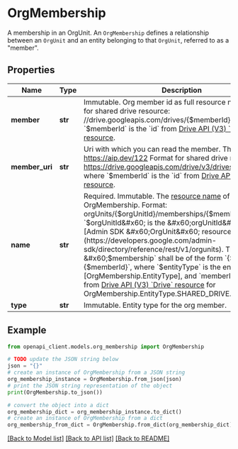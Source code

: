 # OrgMembership

A membership in an OrgUnit. An `OrgMembership` defines a relationship between an `OrgUnit` and an entity belonging to that `OrgUnit`, referred to as a \"member\".

## Properties

Name | Type | Description | Notes
------------ | ------------- | ------------- | -------------
**member** | **str** | Immutable. Org member id as full resource name. Format for shared drive resource: //drive.googleapis.com/drives/{$memberId} where &#x60;$memberId&#x60; is the &#x60;id&#x60; from [Drive API (V3) &#x60;Drive&#x60; resource](https://developers.google.com/drive/api/v3/reference/drives#resource). | [optional] 
**member_uri** | **str** | Uri with which you can read the member. This follows https://aip.dev/122 Format for shared drive resource: https://drive.googleapis.com/drive/v3/drives/{$memberId} where &#x60;$memberId&#x60; is the &#x60;id&#x60; from [Drive API (V3) &#x60;Drive&#x60; resource](https://developers.google.com/drive/api/v3/reference/drives#resource). | [optional] 
**name** | **str** | Required. Immutable. The [resource name](https://cloud.google.com/apis/design/resource_names) of the OrgMembership. Format: orgUnits/{$orgUnitId}/memberships/{$membership} The &#x60;$orgUnitId&#x60; is the &#x60;orgUnitId&#x60; from the [Admin SDK &#x60;OrgUnit&#x60; resource](https://developers.google.com/admin-sdk/directory/reference/rest/v1/orgunits). The &#x60;$membership&#x60; shall be of the form &#x60;{$entityType};{$memberId}&#x60;, where &#x60;$entityType&#x60; is the enum value of [OrgMembership.EntityType], and &#x60;memberId&#x60; is the &#x60;id&#x60; from [Drive API (V3) &#x60;Drive&#x60; resource](https://developers.google.com/drive/api/v3/reference/drives#resource) for OrgMembership.EntityType.SHARED_DRIVE. | [optional] 
**type** | **str** | Immutable. Entity type for the org member. | [optional] 

## Example

```python
from openapi_client.models.org_membership import OrgMembership

# TODO update the JSON string below
json = "{}"
# create an instance of OrgMembership from a JSON string
org_membership_instance = OrgMembership.from_json(json)
# print the JSON string representation of the object
print(OrgMembership.to_json())

# convert the object into a dict
org_membership_dict = org_membership_instance.to_dict()
# create an instance of OrgMembership from a dict
org_membership_from_dict = OrgMembership.from_dict(org_membership_dict)
```
[[Back to Model list]](../README.md#documentation-for-models) [[Back to API list]](../README.md#documentation-for-api-endpoints) [[Back to README]](../README.md)


